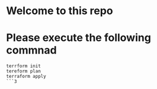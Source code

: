 # Welcome to this repo
# Please execute the following commnad
```
terrform init
tereform plan
terraform apply
```3